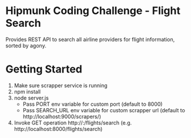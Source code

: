 # Hipmunk Coding Challenge - Flight Search

Provides REST API to search all airline providers for flight information, sorted by agony.

# Getting Started

1) Make sure scrapper service is running 
2) npm install
3) node server.js
    - Pass PORT env variable for custom port (default to 8000)
    - Pass SEARCH_URL env variable for custom scrapper url (default to http://localhost:9000/scrapers/)
4) Invoke GET operation http://<host>:<port>/flights/search (e.g. http://localhost:8000/flights/search)

